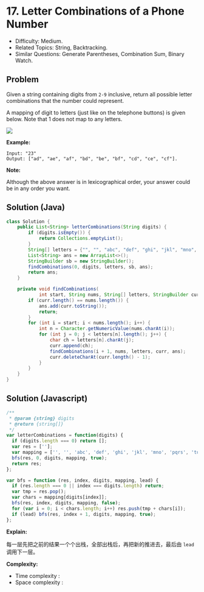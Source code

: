 # 17. Letter Combinations of a Phone Number

- Difficulty: Medium.
- Related Topics: String, Backtracking.
- Similar Questions: Generate Parentheses, Combination Sum, Binary Watch.

## Problem

Given a string containing digits from ```2-9``` inclusive, return all possible letter combinations that the number could represent.

A mapping of digit to letters (just like on the telephone buttons) is given below. Note that 1 does not map to any letters.

![](http://upload.wikimedia.org/wikipedia/commons/thumb/7/73/Telephone-keypad2.svg/200px-Telephone-keypad2.svg.png)

**Example:**

```
Input: "23"
Output: ["ad", "ae", "af", "bd", "be", "bf", "cd", "ce", "cf"].
```

**Note:**

Although the above answer is in lexicographical order, your answer could be in any order you want.

## Solution (Java)
```java
class Solution {
    public List<String> letterCombinations(String digits) {
        if (digits.isEmpty()) {
            return Collections.emptyList();
        }
        String[] letters = {"", "", "abc", "def", "ghi", "jkl", "mno", "pqrs", "tuv", "wxyz"};
        List<String> ans = new ArrayList<>();
        StringBuilder sb = new StringBuilder();
        findCombinations(0, digits, letters, sb, ans);
        return ans;
    }

    private void findCombinations(
            int start, String nums, String[] letters, StringBuilder curr, List<String> ans) {
        if (curr.length() == nums.length()) {
            ans.add(curr.toString());
            return;
        }
        for (int i = start; i < nums.length(); i++) {
            int n = Character.getNumericValue(nums.charAt(i));
            for (int j = 0; j < letters[n].length(); j++) {
                char ch = letters[n].charAt(j);
                curr.append(ch);
                findCombinations(i + 1, nums, letters, curr, ans);
                curr.deleteCharAt(curr.length() - 1);
            }
        }
    }
}
```

## Solution (Javascript)

```javascript
/**
 * @param {string} digits
 * @return {string[]}
 */
var letterCombinations = function(digits) {
  if (digits.length === 0) return [];
  var res = [''];
  var mapping = ['', '', 'abc', 'def', 'ghi', 'jkl', 'mno', 'pqrs', 'tuv', 'wxyz'];
  bfs(res, 0, digits, mapping, true);
  return res;
};

var bfs = function (res, index, digits, mapping, lead) {
  if (res.length === 0 || index === digits.length) return;
  var tmp = res.pop();
  var chars = mapping[digits[index]];
  bfs(res, index, digits, mapping, false);
  for (var i = 0; i < chars.length; i++) res.push(tmp + chars[i]);
  if (lead) bfs(res, index + 1, digits, mapping, true);
};
```

**Explain:**

每一层先把之前的结果一个个出栈，全部出栈后，再把新的推进去，最后由 ```lead``` 调用下一层。

**Complexity:**

* Time complexity :
* Space complexity :
